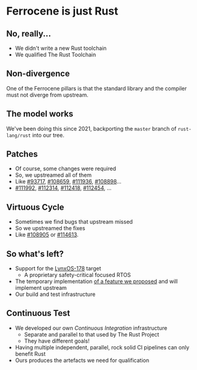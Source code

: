 # Ferrocene is just Rust

## No, really...

* We didn't write a new Rust toolchain
* We qualified The Rust Toolchain

## Non-divergence

One of the Ferrocene pillars is that the standard library and the compiler must not diverge from upstream.

## The model works

We've been doing this since 2021, backporting the `master` branch of `rust-lang/rust` into our tree.

## Patches

* Of course, some changes were required
* So, we upstreamed all of them
* Like [#93717], [#108659], [#111936], [#108898]...
* [#111992], [#112314], [#112418], [#112454], ...

[#93717]: https://github.com/rust-lang/rust/pull/93717
[#108659]: https://github.com/rust-lang/rust/pull/108659
[#111936]: https://github.com/rust-lang/rust/pull/111936
[#108898]: https://github.com/rust-lang/rust/pull/108898
[#111992]: https://github.com/rust-lang/rust/pull/111992
[#112314]: https://github.com/rust-lang/rust/pull/112314
[#112418]: https://github.com/rust-lang/rust/pull/112418
[#112454]: https://github.com/rust-lang/rust/pull/112454

## Virtuous Cycle

* Sometimes we find bugs that upstream missed
* So we upstreamed the fixes
* Like [#108905] or [#114613].

[#108905]: https://github.com/rust-lang/rust/pull/108905
[#114613]: https://github.com/rust-lang/rust/pull/114613

## So what's left?

* Support for the [LynxOS-178] target
  * A proprietary safety-critical focused RTOS
* The temporary implementation [of a feature we proposed] and will implement upstream
* Our build and test infrastructure

[LynxOS-178]: https://www.lynx.com/products/lynxos-178-do-178c-certified-posix-rtos
[of a feature we proposed]: https://github.com/rust-lang/compiler-team/issues/659

## Continuous Test

* We developed our own *Continuous Integration* infrastructure
  * Separate and parallel to that used by The Rust Project
  * They have different goals!
* Having multiple independent, parallel, rock solid CI pipelines can only
  benefit Rust
* Ours produces the artefacts we need for qualification
